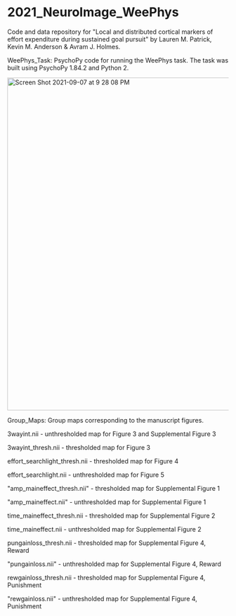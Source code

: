 # 2021_NeuroImage_WeePhys

Code and data repository for "Local and distributed cortical markers of effort expenditure during sustained goal pursuit" by Lauren M. Patrick, Kevin M. Anderson & Avram J. Holmes.

WeePhys_Task: PsychoPy code for running the WeePhys task. The task was built using PsychoPy 1.84.2 and Python 2.

<img width="757" alt="Screen Shot 2021-09-07 at 9 28 08 PM" src="https://user-images.githubusercontent.com/35503079/132431129-f493bef7-7a92-42f7-b011-b2d89f8b36da.png">

Group_Maps: Group maps corresponding to the manuscript figures. 

3wayint.nii -  unthresholded map for Figure 3 and Supplemental Figure 3

3wayint_thresh.nii - thresholded map for Figure 3

effort_searchlight_thresh.nii - thresholded map for Figure 4

effort_searchlight.nii - unthresholded map for Figure 5 

"amp_maineffect_thresh.nii" - thresholded map for Supplemental Figure 1

"amp_maineffect.nii" - unthresholded map for Supplemental Figure 1

time_maineffect_thresh.nii - thresholded map for Supplemental Figure 2 

time_maineffect.nii - unthresholded map for Supplemental Figure 2 

pungainloss_thresh.nii - thresholded map for Supplemental Figure 4, Reward

"pungainloss.nii" - unthresholded map for Supplemental Figure 4, Reward

rewgainloss_thresh.nii - thresholded map for Supplemental Figure 4, Punishment

"rewgainloss.nii" - unthresholded map for Supplemental Figure 4, Punishment
